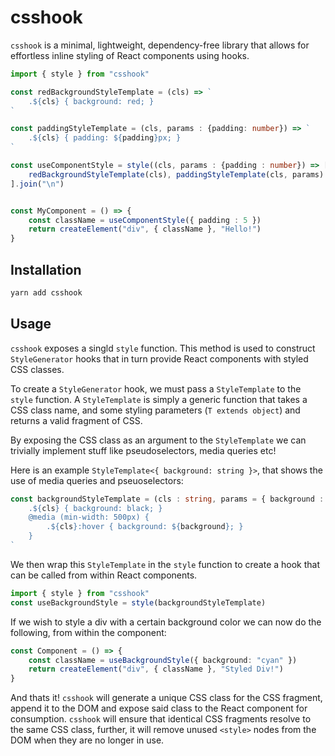 # csshook

`csshook` is a minimal, lightweight, dependency-free library that allows for effortless inline styling of React components using hooks.

```typescript
import { style } from "csshook"

const redBackgroundStyleTemplate = (cls) => `
    .${cls} { background: red; }
`

const paddingStyleTemplate = (cls, params : {padding: number}) => `
    .${cls} { padding: ${padding}px; }
`

const useComponentStyle = style((cls, params : {padding : number}) => [
    redBackgroundStyleTemplate(cls), paddingStyleTemplate(cls, params)
].join("\n")


const MyComponent = () => {
    const className = useComponentStyle({ padding : 5 })
    return createElement("div", { className }, "Hello!")
}
```

## Installation

```bash
yarn add csshook
```

## Usage

`csshook` exposes a singld `style` function. This method is used to construct `StyleGenerator` hooks that in turn provide React components with styled CSS classes.

To create a `StyleGenerator` hook, we must pass a `StyleTemplate` to the `style` function. A `StyleTemplate` is simply a generic function that takes a CSS class name, and some styling parameters (`T extends object`) and returns a valid fragment of CSS.

By exposing the CSS class as an argument to the `StyleTemplate` we can trivially implement stuff like pseudoselectors, media queries etc!

Here is an example `StyleTemplate<{ background: string }>`, that shows the use of media queries and pseuoselectors:

```typescript
const backgroundStyleTemplate = (cls : string, params = { background : string }) => `
    .${cls} { background: black; }
    @media (min-width: 500px) {
        .${cls}:hover { background: ${background}; }
    }
`
```

We then wrap this `StyleTemplate` in the `style` function to create a hook that can be called from within React components.

```typescript
import { style } from "csshook"
const useBackgroundStyle = style(backgroundStyleTemplate)
```

If we wish to style a div with a certain background color we can now do the following, from within the component:

```typescript
const Component = () => {
    const className = useBackgroundStyle({ background: "cyan" })
    return createElement("div", { className }, "Styled Div!")
}
```

And thats it! `csshook` will generate a unique CSS class for the CSS fragment, append it to the DOM and expose said class to the React component for consumption. `csshook` will ensure that identical CSS fragments resolve to the same CSS class, further, it will remove unused `<style>` nodes from the DOM when they are no longer in use.